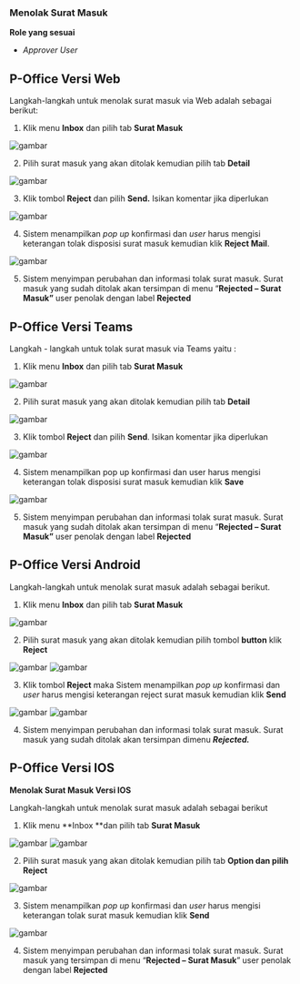 ### **Menolak Surat Masuk**

**Role yang sesuai**

- *Approver User*

## **P-Office Versi Web**

Langkah-langkah untuk menolak surat masuk via Web adalah sebagai berikut:

1.    Klik menu **Inbox** dan pilih tab **Surat Masuk**

![gambar](SuratMasuk/SM_Web/SM13.png)

2.    Pilih surat masuk yang akan ditolak kemudian pilih tab **Detail**

![gambar](SuratMasuk/SM_Web/SM14.png)

3.    Klik tombol **Reject** dan pilih **Send.** Isikan komentar jika diperlukan

![gambar](SuratMasuk/SM_Web/SM15.png)

4.    Sistem menampilkan _pop up_ konfirmasi dan _user_ harus mengisi keterangan tolak disposisi surat masuk kemudian klik **Reject Mail**.

![gambar](SuratMasuk/SM_Web/SM16.png)

5.    Sistem menyimpan perubahan dan informasi tolak surat masuk. Surat masuk yang sudah ditolak akan tersimpan di menu “**Rejected – Surat Masuk”** user penolak dengan label **Rejected**


## **P-Office Versi Teams**

Langkah - langkah untuk tolak surat masuk via Teams yaitu :

1. Klik menu **Inbox** dan pilih tab **Surat Masuk**

![gambar](SuratMasuk/SM_Teams/SM16.png)

2. Pilih surat masuk yang akan ditolak kemudian pilih tab **Detail**

![gambar](SuratMasuk/SM_Teams/SM17.png)

3. Klik tombol **Reject** dan pilih **Send**. Isikan komentar jika diperlukan

![gambar](SuratMasuk/SM_Teams/SM18.png)


4. Sistem menampilkan pop up konfirmasi dan user harus mengisi keterangan tolak disposisi surat masuk kemudian klik **Save**

![gambar](SuratMasuk/SM_Teams/SM19.png)

5. Sistem menyimpan perubahan dan informasi tolak surat masuk. Surat masuk yang sudah ditolak akan tersimpan di menu “**Rejected – Surat Masuk”** user penolak dengan label **Rejected**


## **P-Office Versi Android**

Langkah-langkah untuk menolak surat masuk adalah sebagai berikut.

1. Klik menu **Inbox** dan pilih tab **Surat Masuk**
   

![gambar](SuratMasuk/SM_Android/TolakSM/A01.jpg)

 2. Pilih surat masuk yang akan ditolak kemudian pilih tombol **button** klik **Reject**
   
![gambar](SuratMasuk/SM_Android/TolakSM/A02.jpg) ![gambar](SuratMasuk/SM_Android/TolakSM/A03.jpg)

 3. Klik tombol **Reject** maka Sistem menampilkan _pop up_ konfirmasi dan _user_ harus mengisi keterangan reject surat masuk kemudian klik **Send**
   
![gambar](SuratMasuk/SM_Android/TolakSM/A04.jpg) ![gambar](SuratMasuk/SM_Android/TolakSM/A05.jpg)

 4. Sistem menyimpan perubahan dan informasi tolak surat masuk. Surat masuk yang sudah ditolak akan tersimpan dimenu **_Rejected._**



## **P-Office Versi IOS**

**Menolak Surat Masuk Versi IOS**

Langkah-langkah untuk menolak surat masuk adalah sebagai berikut

1.	Klik menu **Inbox **dan pilih tab **Surat Masuk**

![gambar](SuratMasuk/SM_IOS/SM-70.png)
![gambar](SuratMasuk/SM_IOS/SM-71.png)

2.	Pilih surat masuk yang akan ditolak kemudian pilih tab **Option **dan pilih** Reject**

![gambar](SuratMasuk/SM_IOS/SM-72.png)

3.	Sistem menampilkan _pop up_ konfirmasi dan _user_ harus mengisi keterangan tolak surat masuk kemudian klik **Send**

![gambar](SuratMasuk/SM_IOS/SM-73.png)

4.	Sistem menyimpan perubahan dan informasi tolak surat masuk. Surat masuk yang tersimpan di menu “**Rejected – Surat Masuk**” user penolak dengan label **Rejected**